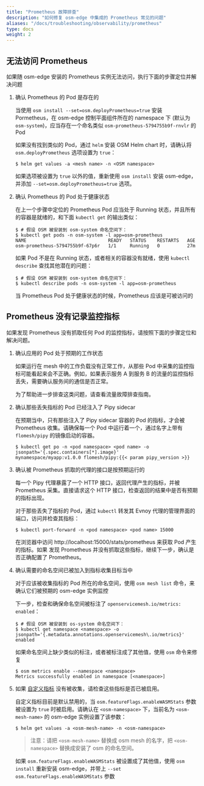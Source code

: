 ```yaml
---
title: "Prometheus 故障排查"
description: "如何修复 osm-edge 中集成的 Prometheus 常见的问题"
aliases: "/docs/troubleshooting/observability/prometheus"
type: docs
weight: 2
---
```


## 无法访问 Prometheus

如果随 osm-edge 安装的 Prometheus 实例无法访问，执行下面的步骤定位并解决问题

1. 确认 Prometheus 的 Pod 是存在的

    当使用 `osm install --set=osm.deployPrometheus=true` 安装 Pormetheus，在 osm-edge 控制平面组件所在的 namespace 下 (默认为 `osm-system`)，应当存在一个命名类似 `osm-prometheus-5794755b9f-rnvlr` 的 Pod

    如果没有找到类似的 Pod，通过 `helm` 安装 OSM Helm chart 时，请确认将 `osm.deployPrometheus` 选项设置为 `true`：

    ```console
    $ helm get values -a <mesh name> -n <OSM namespace>
    ```

    如果选项被设置为 `true` 以外的值，重新使用 `osm install` 安装 osm-edge，并添加 `--set=osm.deployPrometheus=true` 选项。

2. 确认 Prometheus 的 Pod 处于健康状态

    在上一个步骤中定位的 Prometheus Pod 应当处于 Running 状态，并且所有的容器是就绪的，和下面 `kubectl get` 的输出类似：

    ```console
    $ # 假设 OSM 被安装到 osm-system 命名空间下：
    $ kubectl get pods -n osm-system -l app=osm-prometheus
    NAME                              READY   STATUS    RESTARTS   AGE
    osm-prometheus-5794755b9f-67p6r   1/1     Running   0          27m
    ```

    如果 Pod 不是在 Running 状态，或者相关的容器没有就绪，使用 `kubectl describe` 查找其他潜在的问题：

    ```console
    $ # 假设 OSM 被安装到 osm-system 命名空间下：
    $ kubectl describe pods -n osm-system -l app=osm-prometheus
    ```

    当 Prometheus Pod 处于健康状态的时候，Prometheus 应该是可被访问的

## Prometheus 没有记录监控指标

如果发现 Prometheus 没有抓取任何 Pod 的监控指标，请按照下面的步骤定位和解决问题。

1. 确认应用的 Pod 处于预期的工作状态

    如果运行在 mesh 中的工作负载没有正常工作，从那些 Pod 中采集的监控指标可能看起来会不正确。例如，如果表示服务 A 到服务 B 的流量的监控指标丢失，需要确认服务间的通信是否正常。

    为了帮助进一步排查这类问题，请查看流量故障排查指南。

2. 确认那些丢失指标的 Pod 已经注入了 Pipy sidecar

    在预期当中，只有那些注入了 Pipy sidecar 容器的 Pod 的指标，才会被 Prometheus 收集。请确保每一个 Pod 中运行着一个，通过名字上带有 `flomesh/pipy` 的镜像启动的容器。

    ```console
    $ kubectl get po -n <pod namespace> <pod name> -o jsonpath='{.spec.containers[*].image}'
    mynamespace/myapp:v1.0.0 flomesh/pipy:{{< param pipy_version >}}
    ```
3. 确认被 Prometheus 抓取的代理的接口是按预期运行的

    每一个 Pipy 代理暴露了一个 HTTP 接口，返回代理产生的指标，并被 Prometheus 采集。直接请求这个 HTTP 接口，检查返回的结果中是否有预期的指标出现。

    对于那些丢失了指标的 Pod，通过 `kubectl` 转发其 Evnoy 代理的管理界面的端口，访问并检查其指标：

    ```console
    $ kubectl port-forward -n <pod namespace> <pod name> 15000
    ```

    在浏览器中访问 http://localhost:15000/stats/prometheus 来获取 Pod 产生的指标。如果 发现 Prometheus 并没有抓取这些指标，继续下一步，确认是否正确配置了 Prometheus。

4. 确认需要的命名空间已被加入到指标收集目标当中

    对于应该被收集指标的 Pod 所在的命名空间，使用 `osm mesh list` 命令，来确认它们被预期的 osm-edge 实例监控

    下一步，检查和确保命名空间被标注了 `openservicemesh.io/metrics: enabled`：

    ```console
    $ # 假设 OSM 被安装到 os-system 命名空间下：
    $ kubectl get namespace <namespace> -o jsonpath='{.metadata.annotations.openservicemesh\.io/metrics}'
    enabled
    ```

    如果命名空间上缺少类似的标注，或者被标注成了其他值，使用 `osm` 命令来修复

    ```console
    $ osm metrics enable --namespace <namespace>
    Metrics successfully enabled in namespace [<namespace>]
    ```

5. 如果 [自定义指标](/docs/guides/observability/metrics/#custom-metrics) 没有被收集，请检查这些指标是否已被启用。

    自定义指标目前是默认禁用的，当 `osm.featureFlags.enableWASMStats` 参数被设置为 `true` 时被启用。请确认在 `<osm-namespace>` 下，当前名为 `<osm-mesh-name>` 的 osm-edge 实例设置了该参数：

    ```console
    $ helm get values -a <osm-mesh-name> -n <osm-namespace>
    ```

   > 注意：请把 `<osm-mesh-name>` 替换成 osm mesh 的名字，把 `<osm-namespace>` 替换成安装了 osm 的命名空间。

    如果 `osm.featureFlags.enableWASMStats` 被设置成了其他值，使用 `osm install` 重新安装 osm-edge，并带上 `--set osm.featureFlags.enableWASMStats` 参数
